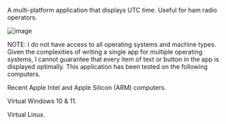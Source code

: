 A multi-platform application that displays UTC time.  Useful for ham radio operators.

![image](https://github.com/user-attachments/assets/d4a562c7-db33-48be-b0fb-3e0aa940483e)

NOTE: I do not have access to all operating systems and machine types.  Given the complexities of writing a single app for multiple operating systems, I cannot guarantee that every item of text or button in the app is displayed optimally.  This application has been tested on the following computers.

Recent Apple Intel and Apple Silicon (ARM) computers.

Virtual Windows 10 & 11.

Virtual Linux.
